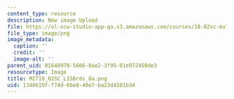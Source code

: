 ```yaml
---
content_type: resource
description: New image Upload
file: https://ol-ocw-studio-app-qa.s3.amazonaws.com/courses/18-02sc-multivariable-calculus-fall-2010/1340619ff74d66e040e7ba23d4581b34_MIT18_02SC_L15Brds_8a.png
file_type: image/png
image_metadata:
  caption: ''
  credit: ''
  image-alt: ''
parent_uid: 01648978-5666-8ae2-3f95-81e972458de3
resourcetype: Image
title: MIT18_02SC_L15Brds_8a.png
uid: 1340619f-f74d-66e0-40e7-ba23d4581b34
---
```

